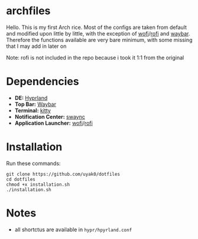 # archfiles
Hello. This is my first Arch rice. Most of the configs are taken from default and modified upon little by little, with the exception of [wofi](https://github.com/prtce/wofi)/[rofi](https://github.com/adi1090x/rofi) and [waybar](https://github.com/sameemul-haque/dotfiles). Therefore the functions available are very bare minimum, with some missing that I may add in later on

Note: rofi is not included in the repo because i took it 1:1 from the original

# Dependencies
- **DE:** [Hyprland](https://github.com/hyprwm/Hyprland)
- **Top Bar:** [Waybar](https://github.com/Alexays/Waybar)
- **Terminal:** [kitty](https://github.com/kovidgoyal/kitty)
- **Notification Center:** [swaync](https://github.com/ErikReider/SwayNotificationCenter)
- **Application Launcher:** [wofi](https://sr.ht/~scoopta/wofi/)/[rofi](https://github.com/davatorium/rofi)

# Installation
Run these commands:
```
git clone https://github.com/uyak0/dotfiles
cd dotfiles
chmod +x installation.sh
./installation.sh
``` 

# Notes
- all shortctus are available in `hypr/hpyrland.conf`

